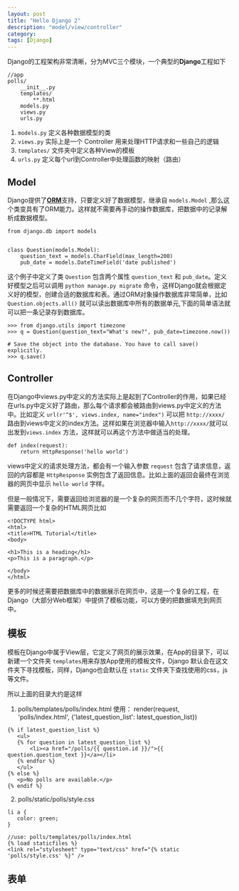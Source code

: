 ```yaml
---
layout: post
title: "Hello Django 2"
description: "model/view/controller"
category: 
tags: [Django]
---
```


Django的工程架构非常清晰，分为MVC三个模块，一个典型的**Django**工程如下

```
//app
polls/
    __init__.py
    templates/
        **.html
    models.py
    views.py
    urls.py
```

1. `models.py` 定义各种数据模型的类
2. `views.py` 实际上是一个 Controller 用来处理HTTP请求和一些自己的逻辑
3. `templates/` 文件夹中定义各种View的模板
4. `urls.py` 定义每个url到Controller中处理函数的映射（路由）

## Model

Django提供了[**ORM**](http://en.wikipedia.org/wiki/Object-relational_mapping)支持，只要定义好了数据模型，继承自 `models.Model` ,那么这个类变具有了ORM能力。这样就不需要再手动的操作数据库，把数据中的记录解析成数据模型。

```
from django.db import models


class Question(models.Model):
    question_text = models.CharField(max_length=200)
    pub_date = models.DateTimeField('date published')
```

这个例子中定义了类 `Question` 包含两个属性 `question_text` 和 `pub_date`。定义好模型之后可以调用 `python manage.py migrate` 命令，这样Django就会根据定义好的模型，创建合适的数据库和表。通过ORM对象操作数据库非常简单，比如 `Question.objects.all()` 就可以读出数据库中所有的数据单元,下面的简单语法就可以把一条记录存到数据库。

```
>>> from django.utils import timezone
>>> q = Question(question_text="What's new?", pub_date=timezone.now())

# Save the object into the database. You have to call save() explicitly.
>>> q.save()
```

## Controller

在Django中views.py中定义的方法实际上是起到了Controller的作用，如果已经在urls.py中定义好了路由，那么每个请求都会被路由到views.py中定义的方法中。比如定义 `url(r'^$', views.index, name="index")` 可以把 `http://xxxx/` 路由到views中定义的index方法。这样如果在浏览器中输入`http://xxxx/`就可以出发到`views.index` 方法，这样就可以再这个方法中做适当的处理。

```
def index(request):
	return HttpResponse('hello world')
```

views中定义的请求处理方法，都会有一个输入参数 `request` 包含了请求信息，返回的内容都是 `HttpResponse` 实例包含了返回信息。比如上面的返回会最终在浏览器的网页中显示 `hello world` 字样。

但是一般情况下，需要返回给浏览器的是一个复杂的网页而不几个字符，这时候就需要返回一个复杂的HTML网页比如

```
<!DOCTYPE html>
<html>
<title>HTML Tutorial</title>
<body>

<h1>This is a heading</h1>
<p>This is a paragraph.</p>

</body>
</html>
```

更多的时候还需要把数据库中的数据展示在网页中，这是一个复杂的工程，在Django（大部分Web框架）中提供了模板功能，可以方便的把数据填充到网页中。


## 模板

模板在Django中属于View层，它定义了网页的展示效果，在App的目录下，可以新建一个文件夹 `templates`用来存放App使用的模板文件，Django 默认会在这文件夹下寻找模板，同样，Django也会默认在 `static` 文件夹下查找使用的css，js等文件。

所以上面的目录大约是这样

1. polls/templates/polls/index.html 使用： render(request, 'polls/index.html', {'latest_question_list': latest_question_list})
 
 ```
 {% if latest_question_list %}
    <ul>
    {% for question in latest_question_list %}
        <li><a href="/polls/{{ question.id }}/">{{ question.question_text }}</a></li>
    {% endfor %}
    </ul>
 {% else %}
    <p>No polls are available.</p>
 {% endif %}
 ```
2. polls/static/polls/style.css 

 ```
 li a {
    color: green;
 }
 
 //use: polls/templates/polls/index.html
 {% load staticfiles %}
 <link rel="stylesheet" type="text/css" href="{% static 'polls/style.css' %}" />
 ```

## 表单
